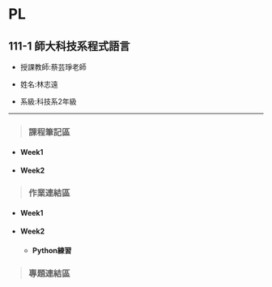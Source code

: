 # PL
## 111-1 師大科技系程式語言

* 授課教師:蔡芸琤老師
 
* 姓名:林志遠

* 系級:科技系2年級
***
> ### 課程筆記區
+ #### Week1
+ #### Week2
> ### 作業連結區
+ #### Week1
+ #### Week2
  + **Python練習**

> ### 專題連結區

